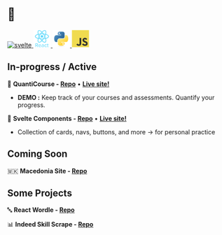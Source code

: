 # 🤙

<p align="left"> <a href="https://svelte.dev" target="_blank" rel="noreferrer"> <img src="https://upload.wikimedia.org/wikipedia/commons/1/1b/Svelte_Logo.svg" alt="svelte" width="40" height="40"/> </a> <a href="https://reactjs.org/" target="_blank" rel="noreferrer"> <img src="https://raw.githubusercontent.com/devicons/devicon/master/icons/react/react-original-wordmark.svg" alt="react" width="40" height="40"/> </a> <a href="https://www.python.org" target="_blank" rel="noreferrer"> <img src="https://raw.githubusercontent.com/devicons/devicon/master/icons/python/python-original.svg" alt="python" width="40" height="40"/> </a> <a href="https://developer.mozilla.org/en-US/docs/Web/JavaScript" target="_blank" rel="noreferrer"> <img src="https://raw.githubusercontent.com/devicons/devicon/master/icons/javascript/javascript-original.svg" alt="javascript" width="40" height="40"/> </a> </p>



## In-progress / Active

🧠 **QuantiCourse - [Repo](https://github.com/marcusgeorgievski/QuantiCourse)** • [**Live site!**](https://quanticourse-eight.vercel.app/)
- **DEMO :** Keep track of your courses and assessments. Quantify your progress.

🦾 **Svelte Components - [Repo](https://github.com/marcusgeorgievski/svelte-components)** • [**Live site!**](https://svelte-components-three.vercel.app/)

- Collection of cards, navs, buttons, and more -> for personal practice

## Coming Soon

🇲🇰 **Macedonia Site - [Repo](https://github.com/marcusgeorgievski/macedonia-travel-site)**

## Some Projects

🔤 **React Wordle - [Repo](https://github.com/marcusgeorgievski/react-wordle)**

📊 **Indeed Skill Scrape - [Repo](https://github.com/marcusgeorgievski/indeed-skill-scrape)**
